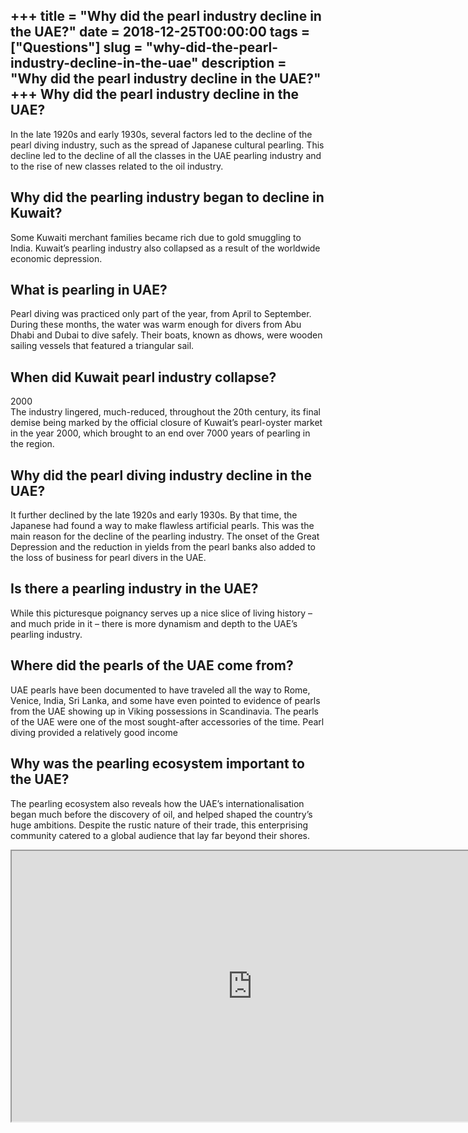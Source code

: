 +++
title = "Why did the pearl industry decline in the UAE?"
date = 2018-12-25T00:00:00
tags = ["Questions"]
slug = "why-did-the-pearl-industry-decline-in-the-uae"
description = "Why did the pearl industry decline in the UAE?"
+++
Why did the pearl industry decline in the UAE?
----------------------------------------------

In the late 1920s and early 1930s, several factors led to the decline of the pearl diving industry, such as the spread of Japanese cultural pearling. This decline led to the decline of all the classes in the UAE pearling industry and to the rise of new classes related to the oil industry.

Why did the pearling industry began to decline in Kuwait?
---------------------------------------------------------

Some Kuwaiti merchant families became rich due to gold smuggling to India. Kuwait’s pearling industry also collapsed as a result of the worldwide economic depression.

What is pearling in UAE?
------------------------

Pearl diving was practiced only part of the year, from April to September. During these months, the water was warm enough for divers from Abu Dhabi and Dubai to dive safely. Their boats, known as dhows, were wooden sailing vessels that featured a triangular sail.

When did Kuwait pearl industry collapse?
----------------------------------------

2000  
The industry lingered, much-reduced, throughout the 20th century, its final demise being marked by the official closure of Kuwait’s pearl-oyster market in the year 2000, which brought to an end over 7000 years of pearling in the region.

Why did the pearl diving industry decline in the UAE?
-----------------------------------------------------

It further declined by the late 1920s and early 1930s. By that time, the Japanese had found a way to make flawless artificial pearls. This was the main reason for the decline of the pearling industry. The onset of the Great Depression and the reduction in yields from the pearl banks also added to the loss of business for pearl divers in the UAE.

Is there a pearling industry in the UAE?
----------------------------------------

While this picturesque poignancy serves up a nice slice of living history – and much pride in it – there is more dynamism and depth to the UAE’s pearling industry.

Where did the pearls of the UAE come from?
------------------------------------------

UAE pearls have been documented to have traveled all the way to Rome, Venice, India, Sri Lanka, and some have even pointed to evidence of pearls from the UAE showing up in Viking possessions in Scandinavia. The pearls of the UAE were one of the most sought-after accessories of the time. Pearl diving provided a relatively good income

Why was the pearling ecosystem important to the UAE?
----------------------------------------------------

The pearling ecosystem also reveals how the UAE’s internationalisation began much before the discovery of oil, and helped shaped the country’s huge ambitions. Despite the rustic nature of their trade, this enterprising community catered to a global audience that lay far beyond their shores.

<iframe allow="accelerometer; autoplay; clipboard-write; encrypted-media; gyroscope; picture-in-picture" allowfullscreen="" class="__youtube_prefs__  epyt-is-override  no-lazyload" data-no-lazy="1" data-origheight="433" data-origwidth="770" data-skipgform_ajax_framebjll="" height="433" id="_ytid_23639" loading="lazy" src="https://www.youtube.com/embed/tbxQHjcctZk?enablejsapi=1&autoplay=0&cc_load_policy=0&cc_lang_pref=&iv_load_policy=1&loop=0&modestbranding=0&rel=1&fs=1&playsinline=0&autohide=2&theme=dark&color=red&controls=1&" title="YouTube player" width="770"></iframe>